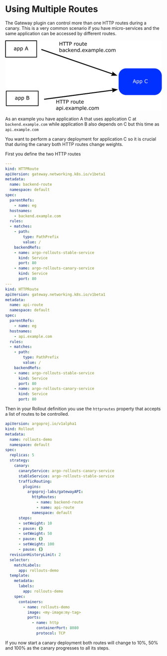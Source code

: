 # Using Multiple Routes

The Gateway plugin can control more than one HTTP routes during a canary.
This is a very common scenario if you have micro-services and the same application can be accessed by different routes.


![multiple routes](../images/multiple-routes/multiple-routes.png)

As an  example you have application A that uses application C at `backend.example.com` while application B also depends on C but this time as `api.example.com`

You want to perform a canary deployment for application C so it is crucial that during the canary both HTTP routes change weights.

First you define the two HTTP routes

```yaml
---
kind: HTTPRoute
apiVersion: gateway.networking.k8s.io/v1beta1
metadata:
  name: backend-route
  namespace: default
spec:
  parentRefs:
    - name: eg
  hostnames:
    - backend.example.com  
  rules:
  - matches:
    - path:
        type: PathPrefix
        value: /
    backendRefs:
    - name: argo-rollouts-stable-service
      kind: Service
      port: 80
    - name: argo-rollouts-canary-service
      kind: Service
      port: 80
---
kind: HTTPRoute
apiVersion: gateway.networking.k8s.io/v1beta1
metadata:
  name: api-route
  namespace: default
spec:
  parentRefs:
    - name: eg
  hostnames:
    - api.example.com     
  rules:
  - matches:
    - path:
        type: PathPrefix
        value: /
    backendRefs:
    - name: argo-rollouts-stable-service
      kind: Service
      port: 80
    - name: argo-rollouts-canary-service
      kind: Service
      port: 80
```

Then in your Rollout definition you use the `httproutes` property that
accepts a list of routes to be controlled.

```yaml
apiVersion: argoproj.io/v1alpha1
kind: Rollout
metadata:
  name: rollouts-demo
  namespace: default
spec:
  replicas: 5
  strategy:
    canary:
      canaryService: argo-rollouts-canary-service
      stableService: argo-rollouts-stable-service
      trafficRouting:
        plugins:
          argoproj-labs/gatewayAPI:
            httpRoutes:
              - name: backend-route
              - name: api-route
            namespace: default
      steps:
      - setWeight: 10
      - pause: {}
      - setWeight: 50
      - pause: {}
      - setWeight: 100
      - pause: {}
  revisionHistoryLimit: 2
  selector:
    matchLabels:
      app: rollouts-demo
  template:
    metadata:
      labels:
        app: rollouts-demo
    spec:
      containers:
        - name: rollouts-demo
          image: <my-image:my-tag>
          ports:
            - name: http
              containerPort: 8080
              protocol: TCP
```              

If you now start a canary deployment both routes will change to 10%, 50% and 100% as the canary progresses to all its steps.